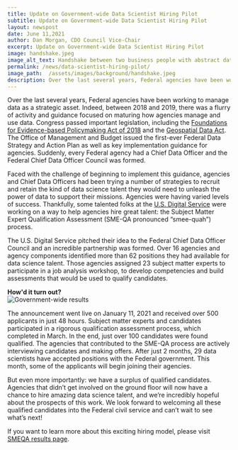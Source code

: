 ```yaml
---
title: Update on Government-wide Data Scientist Hiring Pilot
subtitle: Update on Government-wide Data Scientist Hiring Pilot
layout: newspost
date: June 11,2021
author: Dan Morgan, CDO Council Vice-Chair
excerpt: Update on Government-wide Data Scientist Hiring Pilot
image: handshake.jpeg
image_alt_text: Handshake between two business people with abstract data graphics overlayed
permalink: /news/data-scientist-hiring-pilot/
image_path:  /assets/images/background/handshake.jpeg
description: Over the last several years, Federal agencies have been working to manage data as a strategic asset. Indeed, between 2018 and 2019, there was a flurry of activity and guidance focused on maturing how agencies manage and use data. Congress passed important legislation, including the Foundations for Evidence-based Policymaking Act...
---
```


Over the last several years, Federal agencies have been working to manage data as a strategic asset. Indeed, between 2018 and 2019, there was a flurry of activity and guidance focused on maturing how agencies manage and use data. Congress passed important legislation, including the <a href="https://www.congress.gov/bill/115th-congress/house-bill/4174/text">Foundations for Evidence-based Policymaking Act of 2018</a> and the <a href="https://www.congress.gov/bill/115th-congress/house-bill/302/text">Geospatial Data Act</a>. The Office of Management and Budget issued the first-ever Federal Data Strategy and Action Plan as well as key implementation guidance for agencies. Suddenly, every Federal agency had a Chief Data Officer and the Federal Chief Data Officer Council was formed.

Faced with the challenge of beginning to implement this guidance, agencies and Chief Data Officers had been trying a number of strategies to recruit and retain the kind of data science talent they would need to unleash the power of data to support their missions. Agencies were having varied levels of success. Thankfully, some talented folks at the <a href="https://www.usds.gov/">U.S. Digital Service</a> were working on a way to help agencies hire great talent: the Subject Matter Expert Qualification Assessment (SME-QA pronounced “smee-quah”) process.

The U.S. Digital Service pitched their idea to the Federal Chief Data Officer Council and an incredible partnership was formed. Over 16 agencies and agency components identified more than 62 positions they had available for data science talent. Those agencies assigned 23 subject matter experts to participate in a job analysis workshop, to develop competencies and build assessments that would be used to qualify candidates.

**How'd it turn out?**
<img  alt="Government-wide results"  src="{{ site.baseurl }}/assets/images/blog-images/government-wide-results.png" style="display: block;">

The announcement went live on January 11, 2021 and received over 500 applicants in just 48 hours. Subject matter experts and candidates participated in a rigorous qualification assessment process, which completed in March. In the end, just over 100 candidates were found qualified. The agencies that contributed to the SME-QA process are actively interviewing candidates and making offers. After just 2 months, 29 data scientists have accepted positions with the Federal government. This month, some of the applicants will begin joining their agencies.

But even more importantly: we have a surplus of qualified candidates. Agencies that didn’t get involved on the ground floor will now have a chance to hire amazing data science talent, and we’re incredibly hopeful about the prospects of this work. We look forward to welcoming all these qualified candidates into the Federal civil service and can’t wait to see what’s next!

If you want to learn more about this exciting hiring model, please visit <a href="https://smeqa.usds.gov/results/">SMEQA results page</a>.

